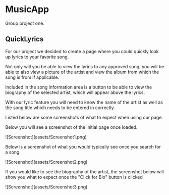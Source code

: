 # MusicApp
Group project one. 

## QuickLyrics

<p>For our project we decided to create a page where you could quickly look up lyrics to your favorite song.</p>

<p>Not only will you be able to view the lyrics to any approved song, you will be able to also view a picture of the artist and view the album from which the song is from if applicable.</p>

<p>Included in the song information area is a button to be able to view the biography of the selected artist, which will appear above the lyrics.</p>

<p>With our lyric feature you will need to know the name of the artist as well as the song title which needs to be entered in correctly.</p>

<p>Listed below are some screenshots of what to expect when using our page.</p>


<p>Below you will see a screenshot of the initial page once loaded.</p>
![Screenshot](assets/Screenshot1.png)

<p>Below is a screenshot of what you would typically see once you search for a song.</p>
![Screenshot](assets/Screenshot2.png)

<p>If you would like to see the biography of the artist, the screenshot below will show you what to expect once the "Click for Bio" button is clicked</p>
![Screenshot](assets/Screenshot3.png)